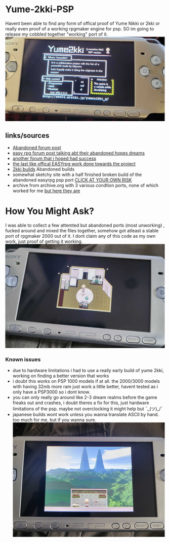 # Yume-2kki-PSP
Havent been able to find any form of offical proof of Yume Nikki or 2kki or really even proof of a working rpgmaker engine for psp. SO im going to release my cobbled together "working" port of it.
![nikki psp](https://github.com/AlsoGreta/Yume-2kki-PSP/blob/main/20250730_225315.jpg)

## links/sources
- [Abandoned forum post](https://gbatemp.net/threads/yume-nikki-psp.365497/)
- [easy rpg forum post talking abt their abandoned hopes dreams](https://community.easyrpg.org/t/psp-support-port/278)
- [another forum that i hoped had success](https://archive.uboachan.net/yn/res/2833.xhtml)
- [the last like offical EASYrpg work done towards the project](https://blog.easyrpg.org/2011/02/)
- [2kki builds](https://yume.wiki/2kki/Version_History)
  Abandoned builds
- somewhat sketchy site with a half finished broken build of the abandoned easyrpg psp port [CLICK AT YOUR OWN RISK](https://www.gamebrew.org/wiki/EasyRPG_PSP)
- archive from archive.org with 3 various condtion ports, none of which worked for me [but here they are](https://archive.org/details/easyrpg-psp-0.2.1-testing.7z)
# How You Might Ask?
I was able to collect a few attemted but abandoned ports (most unworking) , fucked around and mixed the files together, somehow got atleast a stable port of rpgmaker 2000 out of it. I dont claim any of this code as my own work, just proof of getting it working.
![nikki psp2](https://github.com/AlsoGreta/Yume-2kki-PSP/blob/main/20250806_165728-1.jpg)
### Known issues
- due to hardware limitations i had to use a really early build of yume 2kki, working on finding a better version that works
- i doubt this works on PSP 1000 models if at all. the 2000/3000 models with having 32mb more ram just work a little better, havent tested as i only have a PSP3000 so i dont know.
- you can only really go around like 2-3 dream realms before the game freaks out and crashes, i doubt theres a fix for this, just hardware limitations of the psp. maybe not overclocking it might help but ¯\_(ツ)_/¯
- japanese builds wont work unless you wanna translate ASCII by hand. too much for me, but if you wanna sure.
![nikki psp](https://github.com/AlsoGreta/Yume-2kki-PSP/blob/main/20250806_165747-1.jpg)
